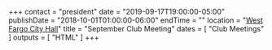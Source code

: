 +++
contact = "president"
date = "2019-09-17T19:00:00-05:00"
publishDate = "2018-10-01T01:00:00-06:00"
endTime = ""
location = "[West Fargo City Hall](/places/west-fargo-city-hall/)"
title = "September Club Meeting"
dates = [ "Club Meetings" ]
outputs = [ "HTML" ]
+++

